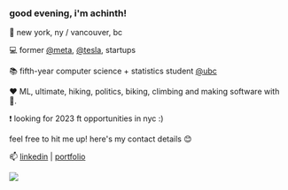 ### good evening, i'm achinth! 
📍 new york, ny / vancouver, bc

💻 former [@meta](https://about.facebook.com/meta), [@tesla](https://tesla.com), startups
 
📚 fifth-year computer science + statistics student [@ubc](https://cs.ubc.ca)

❤️ ML, ultimate, hiking, politics, biking, climbing and making software with 💖.
 
 ❗ looking for 2023 ft opportunities in nyc :)
 
feel free to hit me up! here's my contact details 😊

📫 [linkedin](https://linkedin.com/in/achinthb) | [portfolio](https://achinth.ca)


<a href="https://github.com/anuraghazra/convoychat">
  <img align="center" src="https://github-readme-stats.vercel.app/api/top-langs/?username=achinth-b&layout=compact&show_icons=true&theme=nightowl" />
</a>
